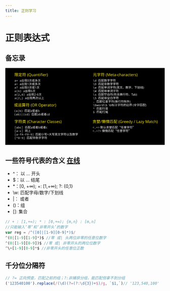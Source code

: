 ```yaml
---
title: 正则学习
---
```


# 正则表达式
## 备忘录
![正则备忘录](./assets/reg.png)

## 一些符号代表的含义 [在线](https://regex101.com/)
- ^： 以 ... 开头
- $：以 ... 结尾
- *：[0, +∞); +: [1,+∞); ?: {0,1}
- \w: 匹配字母/数字/下划线
- |： 或者
- ()：组
- []: 集合

```js
// + : [1,+∞); * : [0,+∞); {m,n} : [m,n]
//只能输入‘零’和‘非零开头’的数字
var reg = /^([0]|[1-9][0-9]*)$/
^(0|[1-9][1-9]*)$ //零 或| 头两位非零的任意位数字
^(0|[1-9][0-9])$ //零 或| 非零开头的两位位数字
^\+[1-9][0-9]*$ //非零开头的任意位正数
```

## 千分位分隔符
```js
// ?= 正向预查，匹配之前的组；?:非捕获分组，能匹配但拿不到分组
('123540100').replace(/(\d)(?=(?:\d{3})+$)/g, `$1,`)// '123,540,100'
```